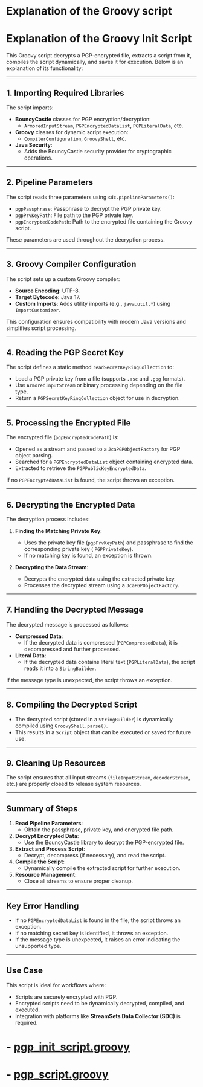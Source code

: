 # Explanation of the Groovy script

# Explanation of the Groovy Init Script

This Groovy script decrypts a PGP-encrypted file, extracts a script from it, compiles the script dynamically, and saves
it for execution. Below is an explanation of its functionality:

---

## 1. **Importing Required Libraries**

The script imports:

- **BouncyCastle** classes for PGP encryption/decryption:
    - `ArmoredInputStream`, `PGPEncryptedDataList`, `PGPLiteralData`, etc.
- **Groovy** classes for dynamic script execution:
    - `CompilerConfiguration`, `GroovyShell`, etc.
- **Java Security**:
    - Adds the BouncyCastle security provider for cryptographic operations.

---

## 2. **Pipeline Parameters**

The script reads three parameters using `sdc.pipelineParameters()`:

- `pgpPassphrase`: Passphrase to decrypt the PGP private key.
- `pgpPrvKeyPath`: File path to the PGP private key.
- `pgpEncryptedCodePath`: Path to the encrypted file containing the Groovy script.

These parameters are used throughout the decryption process.

---

## 3. **Groovy Compiler Configuration**

The script sets up a custom Groovy compiler:

- **Source Encoding**: UTF-8.
- **Target Bytecode**: Java 17.
- **Custom Imports**: Adds utility imports (e.g., `java.util.*`) using `ImportCustomizer`.

This configuration ensures compatibility with modern Java versions and simplifies script processing.

---

## 4. **Reading the PGP Secret Key**

The script defines a static method `readSecretKeyRingCollection` to:

- Load a PGP private key from a file (supports `.asc` and `.gpg` formats).
- Use `ArmoredInputStream` or binary processing depending on the file type.
- Return a `PGPSecretKeyRingCollection` object for use in decryption.

---

## 5. **Processing the Encrypted File**

The encrypted file (`pgpEncryptedCodePath`) is:

- Opened as a stream and passed to a `JcaPGPObjectFactory` for PGP object parsing.
- Searched for a `PGPEncryptedDataList` object containing encrypted data.
- Extracted to retrieve the `PGPPublicKeyEncryptedData`.

If no `PGPEncryptedDataList` is found, the script throws an exception.

---

## 6. **Decrypting the Encrypted Data**

The decryption process includes:

1. **Finding the Matching Private Key**:
    - Uses the private key file (`pgpPrvKeyPath`) and passphrase to find the corresponding private key (
      `PGPPrivateKey`).
    - If no matching key is found, an exception is thrown.

2. **Decrypting the Data Stream**:
    - Decrypts the encrypted data using the extracted private key.
    - Processes the decrypted stream using a `JcaPGPObjectFactory`.

---

## 7. **Handling the Decrypted Message**

The decrypted message is processed as follows:

- **Compressed Data**:
    - If the decrypted data is compressed (`PGPCompressedData`), it is decompressed and further processed.
- **Literal Data**:
    - If the decrypted data contains literal text (`PGPLiteralData`), the script reads it into a `StringBuilder`.

If the message type is unexpected, the script throws an exception.

---

## 8. **Compiling the Decrypted Script**

- The decrypted script (stored in a `StringBuilder`) is dynamically compiled using `GroovyShell.parse()`.
- This results in a `Script` object that can be executed or saved for future use.

---

## 9. **Cleaning Up Resources**

The script ensures that all input streams (`fileInputStream`, `decoderStream`, etc.) are properly closed to release
system resources.

---

## Summary of Steps

1. **Read Pipeline Parameters**:
    - Obtain the passphrase, private key, and encrypted file path.
2. **Decrypt Encrypted Data**:
    - Use the BouncyCastle library to decrypt the PGP-encrypted file.
3. **Extract and Process Script**:
    - Decrypt, decompress (if necessary), and read the script.
4. **Compile the Script**:
    - Dynamically compile the extracted script for further execution.
5. **Resource Management**:
    - Close all streams to ensure proper cleanup.

---

## Key Error Handling

- If no `PGPEncryptedDataList` is found in the file, the script throws an exception.
- If no matching secret key is identified, it throws an exception.
- If the message type is unexpected, it raises an error indicating the unsupported type.

---

## Use Case

This script is ideal for workflows where:

- Scripts are securely encrypted with PGP.
- Encrypted scripts need to be dynamically decrypted, compiled, and executed.
- Integration with platforms like **StreamSets Data Collector (SDC)** is required.

# - [pgp_init_script.groovy](init_script.groovy)

# - [pgp_script.groovy](script.groovy)